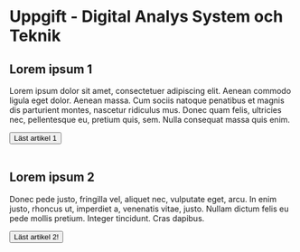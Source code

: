 <html>
<head>
<title>Digital Analys System och Teknik</title>
</head>
<body>

<h1>Uppgift - Digital Analys System och Teknik</h1>

  <h2>Lorem ipsum 1</h2>
  <p>Lorem ipsum dolor sit amet, consectetuer adipiscing elit. Aenean commodo ligula eget dolor. Aenean massa. Cum sociis natoque penatibus et magnis dis parturient montes, nascetur ridiculus mus. Donec quam felis, ultricies nec, pellentesque eu, pretium quis, sem. Nulla consequat massa quis enim.</p>
  <button type="button">Läst artikel 1</button>
  <br>
  <br>
  <h2>Lorem ipsum 2</h2>
  <p>Donec pede justo, fringilla vel, aliquet nec, vulputate eget, arcu. In enim justo, rhoncus ut, imperdiet a, venenatis vitae, justo. Nullam dictum felis eu pede mollis pretium. Integer tincidunt. Cras dapibus.</p>
  <button type="button">Läst artikel 2!</button>
  <br>
  <br>
<script> gtag('event','read_article', {
    "author":"Marianne T",
    "title":"Lorem ipsum 3",
    "body":"Vivamus elementum semper nisi. Aenean vulputate eleifend tellus. Aenean leo ligula, porttitor eu, consequat vitae, eleifend ac, enim. Aliquam lorem ante, dapibus in, viverra quis, feugiat a, tellus.",
    "number_of_characters":198,
});
  </script>
  <br>
  <br>
</body>
</html>
